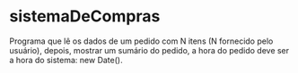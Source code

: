 # sistemaDeCompras
 Programa que lê  os dados de um pedido com N itens (N fornecido pelo usuário), depois, mostrar um sumário do pedido, a hora do pedido deve ser a hora do sistema: new Date().
